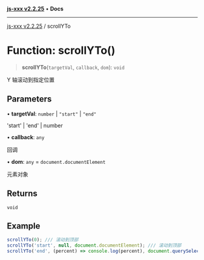 [**js-xxx v2.2.25**](../README.md) • **Docs**

***

[js-xxx v2.2.25](../README.md) / scrollYTo

# Function: scrollYTo()

> **scrollYTo**(`targetVal`, `callback`, `dom`): `void`

Y 轴滚动到指定位置

## Parameters

• **targetVal**: `number` \| `"start"` \| `"end"`

'start' | 'end' | number

• **callback**: `any`

回调

• **dom**: `any` = `document.documentElement`

元素对象

## Returns

`void`

## Example

```ts
scrollYTo(0); /// 滚动到顶部
scrollYTo('start', null, document.documentElement); /// 滚动到顶部
scrollYTo('end', (percent) => console.log(percent), document.querySelector('body')); /// 滚动到底部
```
